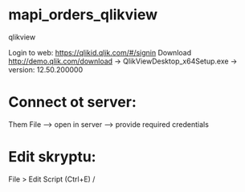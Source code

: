 # mapi_orders_qlikview
qlikview



Login to web: https://qlikid.qlik.com/#/signin
Download http://demo.qlik.com/download -> QlikViewDesktop_x64Setup.exe -> version: 12.50.200000

# Connect ot server: 
Them File --> open in server --> provide required credentials

# Edit skryptu:
File > Edit Script (Ctrl+E) /

